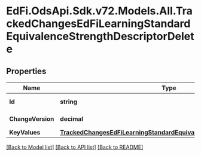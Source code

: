 # EdFi.OdsApi.Sdk.v72.Models.All.TrackedChangesEdFiLearningStandardEquivalenceStrengthDescriptorDelete

## Properties

Name | Type | Description | Notes
------------ | ------------- | ------------- | -------------
**Id** | **string** | Resource identifier | [optional] 
**ChangeVersion** | **decimal** | Change version | [optional] 
**KeyValues** | [**TrackedChangesEdFiLearningStandardEquivalenceStrengthDescriptorKey**](TrackedChangesEdFiLearningStandardEquivalenceStrengthDescriptorKey.md) |  | [optional] 

[[Back to Model list]](../../README.md#documentation-for-models) [[Back to API list]](../../README.md#documentation-for-api-endpoints) [[Back to README]](../../README.md)

